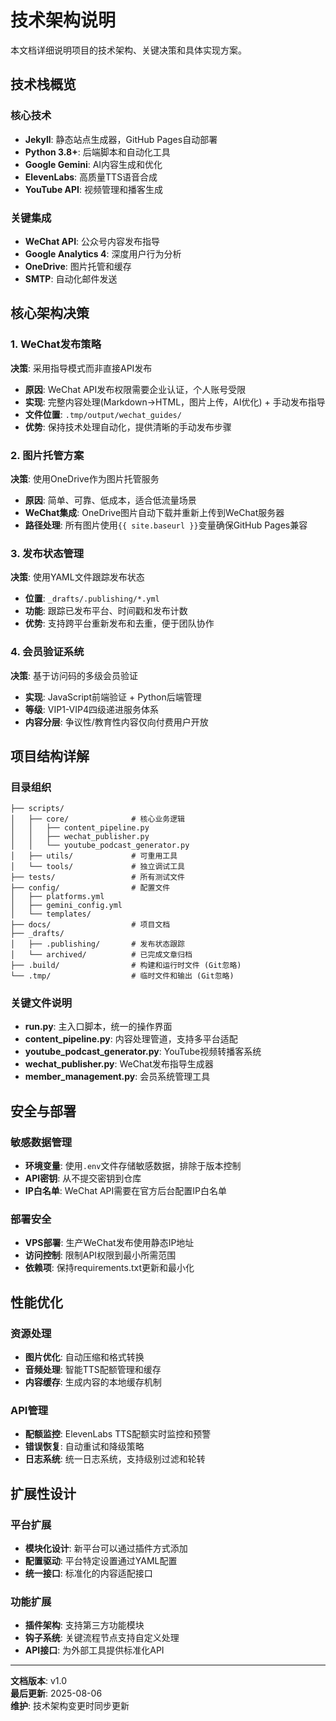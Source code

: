 # 技术架构说明

本文档详细说明项目的技术架构、关键决策和具体实现方案。

## 技术栈概览

### 核心技术
- **Jekyll**: 静态站点生成器，GitHub Pages自动部署
- **Python 3.8+**: 后端脚本和自动化工具
- **Google Gemini**: AI内容生成和优化
- **ElevenLabs**: 高质量TTS语音合成
- **YouTube API**: 视频管理和播客生成

### 关键集成
- **WeChat API**: 公众号内容发布指导
- **Google Analytics 4**: 深度用户行为分析
- **OneDrive**: 图片托管和缓存
- **SMTP**: 自动化邮件发送

## 核心架构决策

### 1. WeChat发布策略
**决策**: 采用指导模式而非直接API发布
- **原因**: WeChat API发布权限需要企业认证，个人账号受限
- **实现**: 完整内容处理(Markdown→HTML，图片上传，AI优化) + 手动发布指导
- **文件位置**: `.tmp/output/wechat_guides/`
- **优势**: 保持技术处理自动化，提供清晰的手动发布步骤

### 2. 图片托管方案
**决策**: 使用OneDrive作为图片托管服务
- **原因**: 简单、可靠、低成本，适合低流量场景
- **WeChat集成**: OneDrive图片自动下载并重新上传到WeChat服务器
- **路径处理**: 所有图片使用`{{ site.baseurl }}`变量确保GitHub Pages兼容

### 3. 发布状态管理
**决策**: 使用YAML文件跟踪发布状态
- **位置**: `_drafts/.publishing/*.yml`
- **功能**: 跟踪已发布平台、时间戳和发布计数
- **优势**: 支持跨平台重新发布和去重，便于团队协作

### 4. 会员验证系统
**决策**: 基于访问码的多级会员验证
- **实现**: JavaScript前端验证 + Python后端管理
- **等级**: VIP1-VIP4四级递进服务体系
- **内容分层**: 争议性/教育性内容仅向付费用户开放

## 项目结构详解

### 目录组织
```
├── scripts/
│   ├── core/              # 核心业务逻辑
│   │   ├── content_pipeline.py
│   │   ├── wechat_publisher.py
│   │   └── youtube_podcast_generator.py
│   ├── utils/             # 可重用工具
│   └── tools/             # 独立调试工具
├── tests/                 # 所有测试文件
├── config/                # 配置文件
│   ├── platforms.yml
│   ├── gemini_config.yml
│   └── templates/
├── docs/                  # 项目文档
├── _drafts/
│   ├── .publishing/       # 发布状态跟踪
│   └── archived/          # 已完成文章归档
├── .build/                # 构建和运行时文件 (Git忽略)
└── .tmp/                  # 临时文件和输出 (Git忽略)
```

### 关键文件说明
- **run.py**: 主入口脚本，统一的操作界面
- **content_pipeline.py**: 内容处理管道，支持多平台适配
- **youtube_podcast_generator.py**: YouTube视频转播客系统
- **wechat_publisher.py**: WeChat发布指导生成器
- **member_management.py**: 会员系统管理工具

## 安全与部署

### 敏感数据管理
- **环境变量**: 使用`.env`文件存储敏感数据，排除于版本控制
- **API密钥**: 从不提交密钥到仓库
- **IP白名单**: WeChat API需要在官方后台配置IP白名单

### 部署安全
- **VPS部署**: 生产WeChat发布使用静态IP地址
- **访问控制**: 限制API权限到最小所需范围
- **依赖项**: 保持requirements.txt更新和最小化

## 性能优化

### 资源处理
- **图片优化**: 自动压缩和格式转换
- **音频处理**: 智能TTS配额管理和缓存
- **内容缓存**: 生成内容的本地缓存机制

### API管理
- **配额监控**: ElevenLabs TTS配额实时监控和预警
- **错误恢复**: 自动重试和降级策略
- **日志系统**: 统一日志系统，支持级别过滤和轮转

## 扩展性设计

### 平台扩展
- **模块化设计**: 新平台可以通过插件方式添加
- **配置驱动**: 平台特定设置通过YAML配置
- **统一接口**: 标准化的内容适配接口

### 功能扩展
- **插件架构**: 支持第三方功能模块
- **钩子系统**: 关键流程节点支持自定义处理
- **API接口**: 为外部工具提供标准化API

---

**文档版本**: v1.0  
**最后更新**: 2025-08-06  
**维护**: 技术架构变更时同步更新